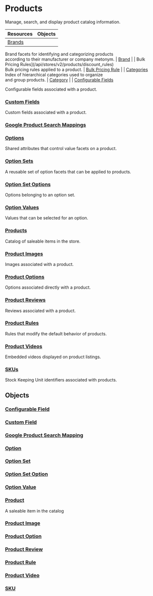 # Products

Manage, search, and display product catalog information.


| **Resources** | **Objects** |
| --- | --- |
| [Brands](/api/stores/v2/brands)<br>
Brand facets for identifying and categorizing products<br> 
according to their manufacturer or company metonym. | [Brand](/api/objects/v2/brand) |
| Bulk Pricing Rules](/api/stores/v2/products/discount_rules) <br>
Bulk pricing rules applied to a product. | [Bulk Pricing Rule](/api/objects/v2/discount_rule) |
| [Categories](/api/stores/v2/categories) <br>
Index of hierarchical categories used to organize<br> 
and group products. | [Category](/api/objects/v2/category) |
| [Configurable Fields](/api/stores/v2/products/configurable_fields)

Configurable fields associated with a product.

### [Custom Fields](/api/stores/v2/products/custom_fields)

Custom fields associated with a product.

### [Google Product Search Mappings](/api/stores/v2/products/googleproductsearch)

### [Options](/api/stores/v2/options)

Shared attributes that control value facets on a product.

### [Option Sets](/api/stores/v2/option_sets)

A reusable set of option facets that can be applied to products.

### [Option Set Options](/api/stores/v2/option_sets/options)

Options belonging to an option set.

### [Option Values](/api/stores/v2/options/values)

Values that can be selected for an option.

### [Products](/api/stores/v2/products)

Catalog of saleable items in the store.

### [Product Images](/api/stores/v2/products/images)

Images associated with a product.

### [Product Options](/api/stores/v2/products/options)

Options associated directly with a product.

### [Product Reviews](/api/stores/v2/products/reviews)

Reviews associated with a product.

### [Product Rules](/api/stores/v2/products/rules)

Rules that modify the default behavior of products.

### [Product Videos](/api/stores/v2/products/videos)

Embedded videos displayed on product listings.

### [SKUs](/api/stores/v2/products/skus)

Stock Keeping Unit identifiers associated with products.


## Objects


### [Configurable Field](/api/objects/v2/configurable_field)

### [Custom Field](/api/objects/v2/custom_field)

### [Google Product Search Mapping](/api/objects/v2/google_product_search_mapping)

### [Option](/api/objects/v2/option)

### [Option Set](/api/objects/v2/option_set)

### [Option Set Option](/api/objects/v2/option_set_option)

### [Option Value](/api/objects/v2/option_value)

### [Product](/api/objects/v2/product)

A saleable item in the catalog

### [Product Image](/api/objects/v2/product_image)

### [Product Option](/api/objects/v2/product_option)

### [Product Review](/api/objects/v2/product_review)

### [Product Rule](/api/objects/v2/product_rule)

### [Product Video](/api/objects/v2/product_video)

### [SKU](/api/objects/v2/sku)
